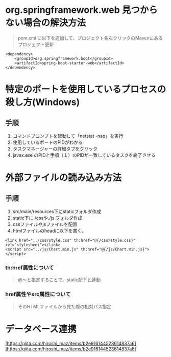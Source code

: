 # org.springframework.web 見つからない場合の解決方法

> pom.xml に以下を追加して、プロジェクト名右クリックのMavenにあるプロジェクト更新

```
<dependency>
	<groupId>org.springframework.boot</groupId>
	<artifactId>spring-boot-starter-web</artifactId>
</dependency>
```

# 特定のポートを使用しているプロセスの殺し方(Windows)

## 手順
1. コマンドプロンプトを起動して「netstat -nao」を実行
2. 使用しているポートのPIDがわかる
3. タスクマネージャーの詳細タブをクリック
4. javax.exe のPIDと手順（１）のPIDが一致しているタスクを終了させる

# 外部ファイルの読み込み方法

## 手順
1. src/main/resources下にstaticフォルダ作成
2. static下に./cssや./js フォルダ作成
3. cssファイルやjsファイルを配置
4. htmlファイルのheadに以下を書く。

```
<link href="../css/style.css" th:href="@{/css/style.css}" rel="stylesheet"></link>
<script src="../js/Chart.min.js" th:href="@{/js/Chart.min.js}"></script>
```
### th:href属性について
> @～と指定することで、static配下と連動

### href属性やsrc属性について
> そのHTMLファイルから見た際の相対パス指定

# データベース連携
[https://qiita.com/hiroshi_maz/items/b2e916144523614837a6](https://qiita.com/hiroshi_maz/items/b2e916144523614837a6)
